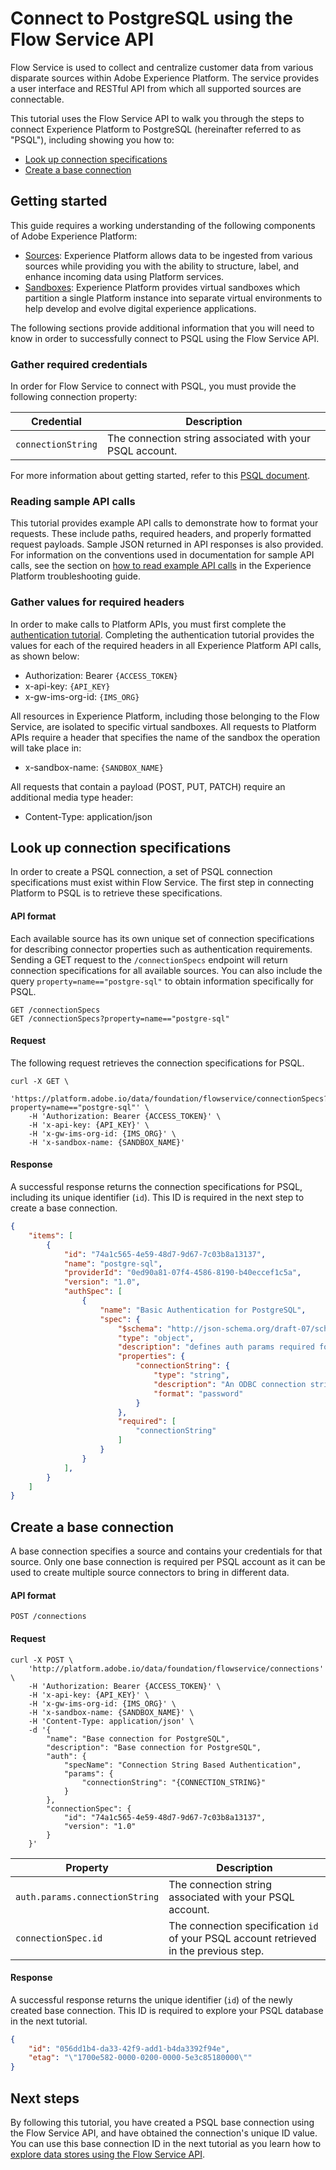 # Connect to PostgreSQL using the Flow Service API

Flow Service is used to collect and centralize customer data from various disparate sources within Adobe Experience Platform. The service provides a user interface and RESTful API from which all supported sources are connectable.

This tutorial uses the Flow Service API to walk you through the steps to connect Experience Platform to PostgreSQL (hereinafter referred to as "PSQL"), including showing you how to:

*   [Look up connection specifications](#look-up-connection-specifications)
*   [Create a base connection](#create-a-base-connection)

## Getting started

This guide requires a working understanding of the following components of Adobe Experience Platform:

- [Sources](../../../../technical_overview/acp_connectors_overview/acp-connectors-overview.md): Experience Platform allows data to be ingested from various sources while providing you with the ability to structure, label, and enhance incoming data using Platform services.
- [Sandboxes](../../../../technical_overview/sandboxes/sandboxes-overview.md): Experience Platform provides virtual sandboxes which partition a single Platform instance into separate virtual environments to help develop and evolve digital experience applications.

The following sections provide additional information that you will need to know in order to successfully connect to PSQL using the Flow Service API.

### Gather required credentials

In order for Flow Service to connect with PSQL, you must provide the following connection property:

| Credential | Description |
| ---------- | ----------- |
| `connectionString` | The connection string associated with your PSQL account. |

For more information about getting started, refer to this [PSQL document](https://www.postgresql.org/docs/9.2/app-psql.html).

### Reading sample API calls

This tutorial provides example API calls to demonstrate how to format your requests. These include paths, required headers, and properly formatted request payloads. Sample JSON returned in API responses is also provided. For information on the conventions used in documentation for sample API calls, see the section on [how to read example API calls](../../../technical_overview/platform_faq_and_troubleshooting/platform_faq_and_troubleshooting.md#how-do-i-format-an-api-request) in the Experience Platform troubleshooting guide.

### Gather values for required headers

In order to make calls to Platform APIs, you must first complete the [authentication tutorial](../../authenticate_to_acp_tutorial/authenticate_to_acp_tutorial.md). Completing the authentication tutorial provides the values for each of the required headers in all Experience Platform API calls, as shown below:

* Authorization: Bearer `{ACCESS_TOKEN}`
* x-api-key: `{API_KEY}`
* x-gw-ims-org-id: `{IMS_ORG}`

All resources in Experience Platform, including those belonging to the Flow Service, are isolated to specific virtual sandboxes. All requests to Platform APIs require a header that specifies the name of the sandbox the operation will take place in:

* x-sandbox-name: `{SANDBOX_NAME}`
  
All requests that contain a payload (POST, PUT, PATCH) require an additional media type header:

* Content-Type: application/json

## Look up connection specifications

In order to create a PSQL connection, a set of PSQL connection specifications must exist within Flow Service. The first step in connecting Platform to PSQL is to retrieve these specifications.

#### API format

Each available source has its own unique set of connection specifications for describing connector properties such as authentication requirements. Sending a GET request to the `/connectionSpecs` endpoint will return connection specifications for all available sources. You can also include the query `property=name=="postgre-sql"` to obtain information specifically for PSQL.

```http
GET /connectionSpecs
GET /connectionSpecs?property=name=="postgre-sql"
```

#### Request

The following request retrieves the connection specifications for PSQL.

```shell
curl -X GET \
    'https://platform.adobe.io/data/foundation/flowservice/connectionSpecs?property=name=="postgre-sql"' \
    -H 'Authorization: Bearer {ACCESS_TOKEN}' \
    -H 'x-api-key: {API_KEY}' \
    -H 'x-gw-ims-org-id: {IMS_ORG}' \
    -H 'x-sandbox-name: {SANDBOX_NAME}'
```

#### Response

A successful response returns the connection specifications for PSQL, including its unique identifier (`id`). This ID is required in the next step to create a base connection.

```json
{
    "items": [
        {
            "id": "74a1c565-4e59-48d7-9d67-7c03b8a13137",
            "name": "postgre-sql",
            "providerId": "0ed90a81-07f4-4586-8190-b40eccef1c5a",
            "version": "1.0",
            "authSpec": [
                {
                    "name": "Basic Authentication for PostgreSQL",
                    "spec": {
                        "$schema": "http://json-schema.org/draft-07/schema#",
                        "type": "object",
                        "description": "defines auth params required for connecting to PostgreSQL",
                        "properties": {
                            "connectionString": {
                                "type": "string",
                                "description": "An ODBC connection string to connect to Azure Database for PostgreSQL.",
                                "format": "password"
                            }
                        },
                        "required": [
                            "connectionString"
                        ]
                    }
                }
            ],
        }
    ]
}
```

## Create a base connection

A base connection specifies a source and contains your credentials for that source. Only one base connection is required per PSQL account as it can be used to create multiple source connectors to bring in different data.

#### API format

```http
POST /connections
```

#### Request

```shell
curl -X POST \
    'http://platform.adobe.io/data/foundation/flowservice/connections' \
    -H 'Authorization: Bearer {ACCESS_TOKEN}' \
    -H 'x-api-key: {API_KEY}' \
    -H 'x-gw-ims-org-id: {IMS_ORG}' \
    -H 'x-sandbox-name: {SANDBOX_NAME}' \
    -H 'Content-Type: application/json' \
    -d '{
        "name": "Base connection for PostgreSQL",
        "description": "Base connection for PostgreSQL",
        "auth": {
            "specName": "Connection String Based Authentication",
            "params": {
                "connectionString": "{CONNECTION_STRING}"
            }
        },
        "connectionSpec": {
            "id": "74a1c565-4e59-48d7-9d67-7c03b8a13137",
            "version": "1.0"
        }
    }'
```

| Property | Description |
| ------------- | --------------- |
| `auth.params.connectionString`| The connection string associated with your PSQL account. |
| `connectionSpec.id`| The connection specification `id` of your PSQL account retrieved in the previous step. |

#### Response

A successful response returns the unique identifier (`id`) of the newly created base connection. This ID is required to explore your PSQL database in the next tutorial.

```json
{
    "id": "056dd1b4-da33-42f9-add1-b4da3392f94e",
    "etag": "\"1700e582-0000-0200-0000-5e3c85180000\""
}
```

## Next steps

By following this tutorial, you have created a PSQL base connection using the Flow Service API, and have obtained the connection's unique ID value. You can use this base connection ID in the next tutorial as you learn how to [explore data stores using the Flow Service API](./explore-data-store-api-tutorial.md).
